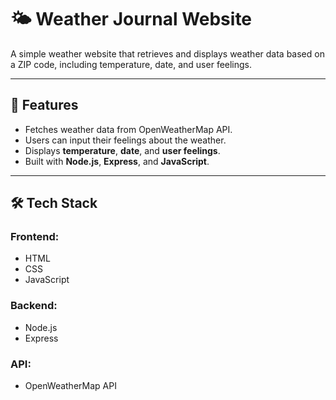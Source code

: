 # 🌤️ Weather Journal Website  

A simple weather website that retrieves and displays weather data based on a ZIP code, including temperature, date, and user feelings.  

---

## 🚀 Features  
- Fetches weather data from OpenWeatherMap API.  
- Users can input their feelings about the weather.  
- Displays **temperature**, **date**, and **user feelings**.  
- Built with **Node.js**, **Express**, and **JavaScript**.  

---

## 🛠️ Tech Stack  
### Frontend:  
- HTML  
- CSS  
- JavaScript  

### Backend:  
- Node.js  
- Express  

### API:  
- OpenWeatherMap API  

